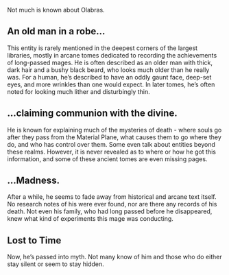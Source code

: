 ﻿Not much is known about Olabras.
## __An old man in a robe...__
This entity is rarely mentioned in the deepest corners of the largest libraries, mostly in arcane tomes dedicated to recording the achievements of long-passed mages.  He is often described as an older man with thick, dark hair and a bushy black beard, who looks much older than he really was.  For a human, he’s described to have an oddly gaunt face, deep-set eyes, and more wrinkles than one would expect.  In later tomes, he’s often noted for looking much lither and disturbingly thin.
## __...claiming communion with the divine.__
He is known for explaining much of the mysteries of death - where souls go after they pass from the Material Plane, what causes them to go where they do, and who has control over them.  Some even talk about entities beyond these realms.  However, it is never revealed as to where or how he got this information, and some of these ancient tomes are even missing pages.
## __...Madness.__
After a while, he seems to fade away from historical and arcane text itself.  No research notes of his were ever found, nor are there any records of his death.  Not even his family, who had long passed before he disappeared, knew what kind of experiments this mage was conducting.
## __Lost to Time__
Now, he’s passed into myth.  Not many know of him and those who do either stay silent or seem to stay hidden.

